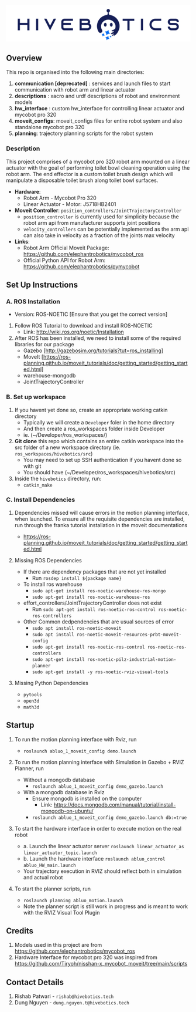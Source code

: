 ![HiveBotics](./docs/Hivebotics_Rectangle.jpg)

## Overview
This repo is organised into the following main directories:
1. **communication [deprecated]** : services and launch files to start communication with robot arm and linear actuator 
2. **descriptions** : xacro and urdf descriptions of robot and environment models
3. **hw_interface** : custom hw_interface for controlling linear actuator and mycobot pro 320
4. **moveit_configs**: moveit_configs files for entire robot system and also standalone mycobot pro 320
5. **planning**: trajectory planning scripts for the robot system

### Description
This project comprises of a mycobot pro 320 robot arm mounted on a linear actuator with the goal of performing toilet bowl cleaning operation using the robot arm. The end effector is a custom toilet brush design which will manipulate a disposable toilet brush along toilet bowl surfaces.

- **Hardware**: 
  - Robot Arm - Mycobot Pro 320
  - Linear Actuator - Motor: J5718HB2401
- **Moveit Controller**: 
  `position_controllers/JointTrajectoryController`
  - `position_controller` is currently used for simplicity because the robot arm api from manufacturer supports joint positions
  - `velocity_controllers` can be potentially implemented as the arm api can also take in velocity as a fraction of the joints max velocity
- **Links**:
  - Robot Arm Official Moveit Package: https://github.com/elephantrobotics/mycobot_ros
  - Official Python API for Robot Arm: https://github.com/elephantrobotics/pymycobot 


## Set Up Instructions


### A. ROS Installation
  
  * Version: ROS-NOETIC [Ensure that you get the correct version]
  1. Follow ROS Tutorial to download and install ROS-NOETIC
     - Link: http://wiki.ros.org/noetic/Installation
  2. After ROS has been installed, we need to install some of the required libraries for our package
      - Gazebo [http://gazebosim.org/tutorials?tut=ros_installing]
      - MoveIt [https://ros-planning.github.io/moveit_tutorials/doc/getting_started/getting_started.html]
      - warehouse-mongodb
      - JointTrajectoryController

### B. Set up workspace
  1. If you havent yet done so, create an appropriate working catkin directory
      - Typically we will create a `Developer` foler in the home directory
      - And then create a ros_workspaces folder inside Developer
      - ie. (~/Developer/ros_workspaces/)
  2. **Git clone** this repo which contains an entire catkin workspace into the src folder of a new workspace directory (ie. `ros_workspaces/hivebotics/src`)
      - You may need to set up SSH authentication if you havent done so with git
      - You should have (~/Developer/ros_workspaces/hivebotics/src)
  3. Inside the `hivebotics` directory, run:
      - `catkin_make`

### C. Install Dependencies
1. Dependencies missed will cause errors in the motion planning interface, when launched. To ensure all the requisite dependencies are installed, run through the franka tutorial installation in the moveit documentations
    - https://ros-planning.github.io/moveit_tutorials/doc/getting_started/getting_started.html

2. Missing ROS Dependencies
    - If there are dependency packages that are not yet installed
      - Run `rosdep install ${package name}`
    - To install ros warehouse
      - `sudo apt-get install ros-noetic-warehouse-ros-mongo`
      - `sudo apt-get install ros-noetic-warehouse-ros`
    - effort_controllers/JointTrajectoryController does not exist
      - Run `sudo apt-get install ros-noetic-ros-control ros-noetic-ros-controllers`
    - Other Common dedpendencies that are usual sources of error
      - `sudo apt install ros-noetic-moveit`
      - `sudo apt install ros-noetic-moveit-resources-prbt-moveit-config`
      - `sudo apt-get install ros-noetic-ros-control ros-noetic-ros-controllers`
      - `sudo apt-get install ros-noetic-pilz-industrial-motion-planner`
      - `sudo apt-get install -y ros-noetic-rviz-visual-tools`
3. Missing Python Dependencies
    - `pytools`
    - `open3d`
    - `math3d`

## Startup
1. To run the motion planning interface with Rviz, run
    - `roslaunch abluo_1_moveit_config demo.launch `

2. To run the motion planning interface with Simulation in Gazebo + RVIZ Planner, run
    - Without a mongodb database
      - `roslaunch abluo_1_moveit_config demo_gazebo.launch `
    - With a mongodb database in Rviz
      - Ensure mongodb is installed on the computer
        - Link: https://docs.mongodb.com/manual/tutorial/install-mongodb-on-ubuntu/
      - `roslaunch abluo_1_moveit_config demo_gazebo.launch db:=true`
3. To start the hardware interface in order to execute motion on the real robot
    -  a. Launch the linear actuator server
          `roslaunch linear_actuator_as linear_actuator_topic.launch`
    -  b. Launch the hardware interface
          `roslaunch abluo_control abluo_HW_main.launch`
    -  Your trajectory execution in RVIZ should reflect both in simulation and actual robot
4. To start the planner scripts, run
    - `roslaunch planning abluo_motion.launch`
    -  Note the planner script is still work in progress and is meant to work with the RVIZ Visual Tool Plugin

## Credits
1. Models used in this project are from https://github.com/elephantrobotics/mycobot_ros
2. Hardware Interface for mycobot pro 320 was inspired from https://github.com/Tiryoh/nisshan-x_mycobot_moveit/tree/main/scripts


## Contact Details
1. Rishab Patwari - `rishab@hivebotics.tech`
2. Dung Nguyen - `dung.nguyen.t@hivebotics.tech`